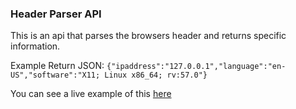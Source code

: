 ### Header Parser API
This is an api that parses the browsers header and returns specific information.


Example Return JSON:
`{"ipaddress":"127.0.0.1","language":"en-US","software":"X11; Linux x86_64; rv:57.0"}`

You can see a live example of this [here](https://dfire-headparser-api.glitch.me/)
